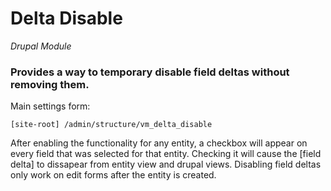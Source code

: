 # Delta Disable
*Drupal Module*


### Provides a way to temporary disable field deltas without removing them.

Main settings form:
```
[site-root] /admin/structure/vm_delta_disable
```
After enabling the functionality for any entity, a checkbox will appear on every field that was selected for that entity. Checking it will cause the [field delta] to dissapear from entity view and drupal views. 
Disabling field deltas only work on edit forms after the entity is created.
